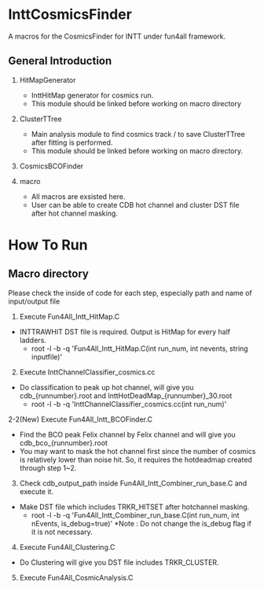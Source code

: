 # InttCosmicsFinder

A macros for the CosmicsFinder for INTT under fun4all framework.

## General Introduction

1. HitMapGenerator
   - InttHitMap generator for cosmics run.
   - This module should be linked before working on macro directory
2. ClusterTTree
   - Main analysis module to find cosmics track / to save ClusterTTree after fitting is performed.
   - This module should be linked before working on macro directory.
3. CosmicsBCOFinder

4. macro
   - All macros are exsisted here.
   - User can be able to create CDB hot channel and cluster DST file after hot channel masking.

# How To Run
## Macro directory
Please check the inside of code for each step, especially path and name of input/output file

1. Execute Fun4All_Intt_HitMap.C 
- INTTRAWHIT DST file is required. Output is HitMap for every half ladders.
   - root -l -b -q 'Fun4All_Intt_HitMap.C(int run_num, int nevents, string inputfile)'

2. Execute InttChannelClassifier_cosmics.cc 
 - Do classification to peak up hot channel, will give you cdb_{runnumber}.root and InttHotDeadMap_{runnumber}_30.root
   - root -l -b -q 'InttChannelClassifier_cosmics.cc(int run_num)'

2-2(New) Execute Fun4All_Intt_BCOFinder.C
 - Find the BCO peak Felix channel by Felix channel and will give you cdb_bco_{runnumber}.root
 - You may want to mask the hot channel first since the number of cosmics is relatively lower than noise hit. So, it requires the hotdeadmap created through step 1~2.

3. Check cdb_output_path inside Fun4All_Intt_Combiner_run_base.C and execute it.
- Make DST file which includes TRKR_HITSET after hotchannel masking.
   - root -l -b -q 'Fun4All_Intt_Combiner_run_base.C(int run_num, int nEvents, is_debug=true)'
  *Note : Do not change the is_debug flag if it is not necessary.
4. Execute Fun4All_Clustering.C
 -  Do Clustering will give you DST file includes TRKR_CLUSTER.
5. Execute Fun4All_CosmicAnalysis.C

